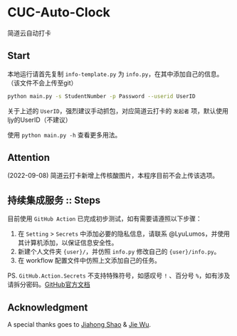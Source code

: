 # CUC-Auto-Clock
简道云自动打卡


## Start

本地运行请首先复制 `info-template.py` 为 `info.py`，在其中添加自己的信息。（该文件不会上传至git）

```bash
python main.py -s StudentNumber -p Password --userid UserID
```

关于上述的 `UserID`，强烈建议手动抓包，对应简道云打卡的 `发起者` 项，默认使用ljy的UserID（不建议）

使用 `python main.py -h` 查看更多用法。

## Attention

(2022-09-08) 简道云打卡新增上传核酸图片，本程序目前不会上传该选项。

## 持续集成服务 :: Steps

目前使用 `GitHub Action` 已完成初步测试，如有需要请遵照以下步骤：

1. 在 `Setting` > `Secrets` 中添加必要的隐私信息，请联系 @LyuLumos，并使用其计算机添加，以保证信息安全性。
2. 新建个人文件夹 `{user}/`，并仿照 `info.py` 修改自己的 `{user}/info.py`。
3. 在 workflow 配置文件中仿照上文添加自己的任务。

PS. `GitHub.Action.Secrets` 不支持特殊符号，如感叹号 `!` 、百分号 `%`，如有涉及请拆分密码。[GitHub官方文档](https://docs.github.com/en/actions/security-guides/encrypted-secrets#naming-your-secrets)

## Acknowledgment

A special thanks goes to [Jiahong Shao](https://github.com/1746104160) & [Jie Wu](https://github.com/CreeseWu).
